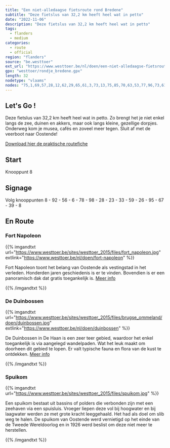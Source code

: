 ```yaml
---
title: "Een niet-alledaagse fietsroute rond Bredene"
subtitle: "Deze fietslus van 32,2 km heeft heel wat in petto"
date: "2022-11-06"
description: "Deze fietslus van 32,2 km heeft heel wat in petto" 
tags:
  - flanders
  - medium
categories: 
  - route
  - official
region: "flanders"
source: "be.westtoer"
ext_url: "https://www.westtoer.be/nl/doen/een-niet-alledaagse-fietsroute-rond-bredene"
gpx: "westtoer/rondje_bredene.gpx"
length: 32
nodetype: "vlaams"
nodes: "75,1,69,57,28,12,62,29,65,61,3,73,13,75,85,70,63,53,77,96,73,61,94,70,57,46,4,27,23,3,98,5,69,82,93,13,83,85,52,92,90,72,8,81,4,44,43,23,56,16,99,15,9,61,92,59,1,75"
---
```


## Let's Go !

Deze fietslus van 32,2 km heeft heel wat in petto. Zo brengt het je niet enkel langs de zee, duinen en akkers, maar ook langs kleine, gezellige dorpjes. Onderweg kom je musea, cafés en zoveel meer tegen. Sluit af met de veerboot naar Oostende!

[Download hier de praktische routefiche](https://www.westtoer.be/sites/westtoer_2015/files/fietsen_in_bredene.pdf)

## Start 

Knooppunt 8

## Signage

Volg knooppunten 8 - 92 - 56 - 6 - 78 - 98 - 28 - 23 - 33 - 59 - 26 - 95 - 67 - 39 - 8

## En Route

### Fort Napoleon

{{% imgandtxt url="https://www.westtoer.be/sites/westtoer_2015/files/fort_napoleon.jpg" extlink="https://www.westtoer.be/nl/doen/fort-napoleon" %}}

Fort Napoleon toont het belang van Oostende als vestingstad in het verleden. Honderden jaren geschiedenis is er te vinden. Bovendien is er een panoramisch dak dat gratis toegankelijk is. [Meer info](https://www.westtoer.be/nl/doen/fort-napoleon)

{{% /imgandtxt %}}

### De Duinbossen

{{% imgandtxt url="https://www.westtoer.be/sites/westtoer_2015/files/brugse_ommeland/doen/duinbossen.jpg" extlink="https://www.westtoer.be/nl/doen/duinbossen" %}}

De Duinbossen in De Haan is een zeer teer gebied, waardoor het enkel toegankelijk is via aangelegd wandelpaden. Wat het leuk maakt om doorheen dit gebied te lopen. Er valt typische fauna en flora van de kust te ontdekken. [Meer info](https://www.westtoer.be/nl/doen/duinbossen)

{{% /imgandtxt %}}

### Spuikom

{{% imgandtxt url="https://www.westtoer.be/sites/westtoer_2015/files/spuikom.jpg" %}}

Een spuikom bestaat uit bassins of polders die verbonden zijn met een zeehaven via een spuisluis. Vroeger liepen deze vol bij hoogwater en bij laagwater werden ze met grote kracht leeggehaald. Het had als doel om slib weg te halen. De spuikom van Oostende werd vernietigd op het einde van de Tweede Wereldoorlog en in 1926 werd beslist om deze niet meer te herstellen.

{{% /imgandtxt %}}